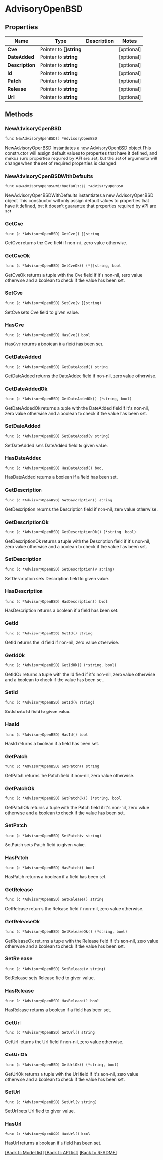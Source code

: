 # AdvisoryOpenBSD

## Properties

Name | Type | Description | Notes
------------ | ------------- | ------------- | -------------
**Cve** | Pointer to **[]string** |  | [optional] 
**DateAdded** | Pointer to **string** |  | [optional] 
**Description** | Pointer to **string** |  | [optional] 
**Id** | Pointer to **string** |  | [optional] 
**Patch** | Pointer to **string** |  | [optional] 
**Release** | Pointer to **string** |  | [optional] 
**Url** | Pointer to **string** |  | [optional] 

## Methods

### NewAdvisoryOpenBSD

`func NewAdvisoryOpenBSD() *AdvisoryOpenBSD`

NewAdvisoryOpenBSD instantiates a new AdvisoryOpenBSD object
This constructor will assign default values to properties that have it defined,
and makes sure properties required by API are set, but the set of arguments
will change when the set of required properties is changed

### NewAdvisoryOpenBSDWithDefaults

`func NewAdvisoryOpenBSDWithDefaults() *AdvisoryOpenBSD`

NewAdvisoryOpenBSDWithDefaults instantiates a new AdvisoryOpenBSD object
This constructor will only assign default values to properties that have it defined,
but it doesn't guarantee that properties required by API are set

### GetCve

`func (o *AdvisoryOpenBSD) GetCve() []string`

GetCve returns the Cve field if non-nil, zero value otherwise.

### GetCveOk

`func (o *AdvisoryOpenBSD) GetCveOk() (*[]string, bool)`

GetCveOk returns a tuple with the Cve field if it's non-nil, zero value otherwise
and a boolean to check if the value has been set.

### SetCve

`func (o *AdvisoryOpenBSD) SetCve(v []string)`

SetCve sets Cve field to given value.

### HasCve

`func (o *AdvisoryOpenBSD) HasCve() bool`

HasCve returns a boolean if a field has been set.

### GetDateAdded

`func (o *AdvisoryOpenBSD) GetDateAdded() string`

GetDateAdded returns the DateAdded field if non-nil, zero value otherwise.

### GetDateAddedOk

`func (o *AdvisoryOpenBSD) GetDateAddedOk() (*string, bool)`

GetDateAddedOk returns a tuple with the DateAdded field if it's non-nil, zero value otherwise
and a boolean to check if the value has been set.

### SetDateAdded

`func (o *AdvisoryOpenBSD) SetDateAdded(v string)`

SetDateAdded sets DateAdded field to given value.

### HasDateAdded

`func (o *AdvisoryOpenBSD) HasDateAdded() bool`

HasDateAdded returns a boolean if a field has been set.

### GetDescription

`func (o *AdvisoryOpenBSD) GetDescription() string`

GetDescription returns the Description field if non-nil, zero value otherwise.

### GetDescriptionOk

`func (o *AdvisoryOpenBSD) GetDescriptionOk() (*string, bool)`

GetDescriptionOk returns a tuple with the Description field if it's non-nil, zero value otherwise
and a boolean to check if the value has been set.

### SetDescription

`func (o *AdvisoryOpenBSD) SetDescription(v string)`

SetDescription sets Description field to given value.

### HasDescription

`func (o *AdvisoryOpenBSD) HasDescription() bool`

HasDescription returns a boolean if a field has been set.

### GetId

`func (o *AdvisoryOpenBSD) GetId() string`

GetId returns the Id field if non-nil, zero value otherwise.

### GetIdOk

`func (o *AdvisoryOpenBSD) GetIdOk() (*string, bool)`

GetIdOk returns a tuple with the Id field if it's non-nil, zero value otherwise
and a boolean to check if the value has been set.

### SetId

`func (o *AdvisoryOpenBSD) SetId(v string)`

SetId sets Id field to given value.

### HasId

`func (o *AdvisoryOpenBSD) HasId() bool`

HasId returns a boolean if a field has been set.

### GetPatch

`func (o *AdvisoryOpenBSD) GetPatch() string`

GetPatch returns the Patch field if non-nil, zero value otherwise.

### GetPatchOk

`func (o *AdvisoryOpenBSD) GetPatchOk() (*string, bool)`

GetPatchOk returns a tuple with the Patch field if it's non-nil, zero value otherwise
and a boolean to check if the value has been set.

### SetPatch

`func (o *AdvisoryOpenBSD) SetPatch(v string)`

SetPatch sets Patch field to given value.

### HasPatch

`func (o *AdvisoryOpenBSD) HasPatch() bool`

HasPatch returns a boolean if a field has been set.

### GetRelease

`func (o *AdvisoryOpenBSD) GetRelease() string`

GetRelease returns the Release field if non-nil, zero value otherwise.

### GetReleaseOk

`func (o *AdvisoryOpenBSD) GetReleaseOk() (*string, bool)`

GetReleaseOk returns a tuple with the Release field if it's non-nil, zero value otherwise
and a boolean to check if the value has been set.

### SetRelease

`func (o *AdvisoryOpenBSD) SetRelease(v string)`

SetRelease sets Release field to given value.

### HasRelease

`func (o *AdvisoryOpenBSD) HasRelease() bool`

HasRelease returns a boolean if a field has been set.

### GetUrl

`func (o *AdvisoryOpenBSD) GetUrl() string`

GetUrl returns the Url field if non-nil, zero value otherwise.

### GetUrlOk

`func (o *AdvisoryOpenBSD) GetUrlOk() (*string, bool)`

GetUrlOk returns a tuple with the Url field if it's non-nil, zero value otherwise
and a boolean to check if the value has been set.

### SetUrl

`func (o *AdvisoryOpenBSD) SetUrl(v string)`

SetUrl sets Url field to given value.

### HasUrl

`func (o *AdvisoryOpenBSD) HasUrl() bool`

HasUrl returns a boolean if a field has been set.


[[Back to Model list]](../README.md#documentation-for-models) [[Back to API list]](../README.md#documentation-for-api-endpoints) [[Back to README]](../README.md)


